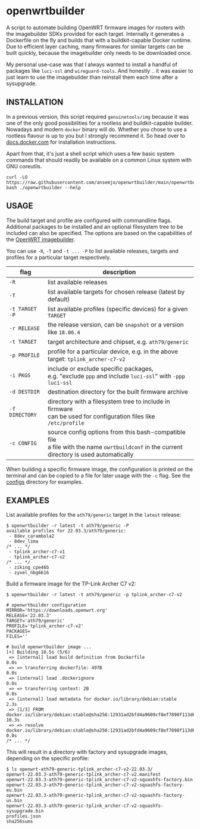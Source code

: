 # openwrtbuilder

A script to automate building OpenWRT firmware images for routers with the imagebuilder SDKs provided for each target. Internally it generates a Dockerfile on the fly and builds that with a buildkit-capable Docker runtime. Due to efficient layer caching, many firmwares for similar targets can be built quickly, because the imagebuilder only needs to be downloaded once.

My personal use-case was that I always wanted to install a handful of packages like `luci-ssl` and `wireguard-tools`. And honestly .. it was easier to just learn to use the imagebuilder than reinstall them each time after a sysupgrade.

## INSTALLATION

In a previous version, this script required `genuinetools/img` because it was one of the only good possibilities for a rootless and buildkit-capable builder. Nowadays and modern `docker` binary will do. Whether you chose to use a rootless flavour is up to you but I strongly recommend it. So head over to [docs.docker.com](https://docs.docker.com/engine/install/ubuntu/) for installation instructions.

Apart from that, it's just a shell script which uses a few basic system commands that should readily be available on a common Linux system with GNU coreutils.

```
curl -LO https://raw.githubusercontent.com/ansemjo/openwrtbuilder/main/openwrtbuilder
bash ./openwrtbuilder --help
```

## USAGE

The build target and profile are configured with commandline flags. Additional packages to be installed and an optional filesystem tree to be included can also be specified. The options are based on the capabilities of the [OpenWRT imagebuilder](https://openwrt.org/docs/guide-user/additional-software/imagebuilder).

You can use `-R`, `-T` and `-t ... -P` to list available releases, targets and profiles for a particular target respectively.

| flag | description |
|------|-------------|
| `-R` | list available releases |
| `-T` | list available targets for chosen release (latest by default) |
| `-t TARGET -P` | list available profiles (specific devices) for a given `TARGET` |
| `-r RELEASE` | the release version, can be `snapshot` or a version like `18.06.4` |
| `-t TARGET` | target architecture and chipset, e.g. `ath79/generic` |
| `-p PROFILE` | profile for a particular device, e.g. in the above target: `tplink_archer-c7-v2` |
| `-i PKGS` | include or exclude specific packages,<br />e.g. "exclude `ppp` and include `luci-ssl`" with `-ppp luci-ssl` |
| `-d DESTDIR` | destination directory for the built firmware archive |
| `-f DIRECTORY` | directory with a filesystem tree to include in firmware<br />can be used for configuration files like `/etc/profile` |
| `-c CONFIG` | source config options from this bash-compatible file<br />a file with the name `owrtbuildconf` in the current directory is used automatically |

When building a specific firmware image, the configuration is printed on the terminal and can be copied to a file for later usage with the `-c` flag. See the [configs](configs/) directory for examples.

## EXAMPLES

List available profiles for the `ath79/generic` target in the `latest` release:

```
$ openwrtbuilder -r latest -t ath79/generic -P
available profiles for 22.03.3/ath79/generic:
 - 8dev_carambola2
 - 8dev_lima
/* ... */
 - tplink_archer-c7-v1
 - tplink_archer-c7-v2
/* ... */
 - ziking_cpe46b
 - zyxel_nbg6616
```

Build a firmware image for the TP-Link Archer C7 v2:

```
$ openwrtbuilder -r latest -t ath79/generic -p tplink_archer-c7-v2

# openwrtbuilder configuration
MIRROR='https://downloads.openwrt.org'
RELEASE='22.03.3'
TARGET='ath79/generic'
PROFILE='tplink_archer-c7-v2'
PACKAGES=
FILES=''

# build openwrtbuilder image ...
[+] Building 18.5s (5/6)                                                                                        
 => [internal] load build definition from Dockerfile                                                       0.0s
 => => transferring dockerfile: 497B                                                                       0.0s
 => [internal] load .dockerignore                                                                          0.0s
 => => transferring context: 2B                                                                            0.0s
 => [internal] load metadata for docker.io/library/debian:stable                                           2.3s
 => [1/3] FROM docker.io/library/debian:stable@sha256:12931ad2bfd4a9609cf8ef7898f113d67dce8058f0c27f01c9  10.3s
 => => resolve docker.io/library/debian:stable@sha256:12931ad2bfd4a9609cf8ef7898f113d67dce8058f0c27f01c90  0.0s
/* ... */
```

This will result in a directory with factory and sysupgrade images, depending on the specific profile:

```
$ ls openwrt-ath79-generic-tplink_archer-c7-v2-22.03.3/
openwrt-22.03.3-ath79-generic-tplink_archer-c7-v2.manifest
openwrt-22.03.3-ath79-generic-tplink_archer-c7-v2-squashfs-factory.bin
openwrt-22.03.3-ath79-generic-tplink_archer-c7-v2-squashfs-factory-eu.bin
openwrt-22.03.3-ath79-generic-tplink_archer-c7-v2-squashfs-factory-us.bin
openwrt-22.03.3-ath79-generic-tplink_archer-c7-v2-squashfs-sysupgrade.bin
profiles.json
sha256sums
```

